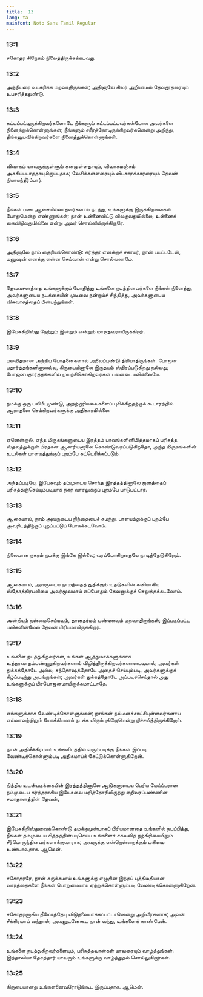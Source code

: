 ```yaml
---
title:  13
lang: ta
mainfont: Noto Sans Tamil Regular
---
```


###  13:1

சகோதர சிநேகம் நிலைத்திருக்கக்கடவது.

###  13:2

அந்நியரை உபசரிக்க மறவாதிருங்கள்; அதினாலே சிலர் அறியாமல் தேவதூதரையும் உபசரித்ததுண்டு.

###  13:3

கட்டப்பட்டிருக்கிறவர்களோடே நீங்களும் கட்டப்பட்டவர்கள்போல அவர்களை நினைத்துக்கொள்ளுங்கள்; நீங்களும் சரீரத்தோடிருக்கிறவர்களென்று அறிந்து, தீங்கனுபவிக்கிறவர்களை நினைத்துக்கொள்ளுங்கள்.

###  13:4

விவாகம் யாவருக்குள்ளும் கனமுள்ளதாயும், விவாகமஞ்சம் அசுசிப்படாததாயுமிருப்பதாக; வேசிக்கள்ளரையும் விபசாரக்காரரையும் தேவன் நியாயந்தீர்ப்பார்.

###  13:5

நீங்கள் பண ஆசையில்லாதவர்களாய் நடந்து, உங்களுக்கு இருக்கிறவைகள் போதுமென்று எண்ணுங்கள்; நான் உன்னைவிட்டு விலகுவதுமில்லை, உன்னைக் கைவிடுவதுமில்லை என்று அவர் சொல்லியிருக்கிறாரே.

###  13:6

அதினாலே நாம் தைரியங்கொண்டு: கர்த்தர் எனக்குச் சகாயர், நான் பயப்படேன், மனுஷன் எனக்கு என்ன செய்வான் என்று சொல்லலாமே.

###  13:7

தேவவசனத்தை உங்களுக்குப் போதித்து உங்களை நடத்தினவர்களை நீங்கள் நினைத்து, அவர்களுடைய நடக்கையின் முடிவை நன்றாய்ச் சிந்தித்து, அவர்களுடைய விசுவாசத்தைப் பின்பற்றுங்கள்.

###  13:8

இயேசுகிறிஸ்து நேற்றும் இன்றும் என்றும் மாறாதவராயிருக்கிறார்.

###  13:9

பலவிதமான அந்நிய போதனைகளால் அலைப்புண்டு திரியாதிருங்கள். போஜன பதார்த்தங்களினாலல்ல, கிருபையினாலே இருதயம் ஸ்திரப்படுகிறது நல்லது; போஜனபதார்த்தங்களில் முயற்சிசெய்கிறவர்கள் பலனடையவில்லையே.

###  13:10

நமக்கு ஒரு பலிபீடமுண்டு, அதற்குரியவைகளைப் புசிக்கிறதற்குக் கூடாரத்தில் ஆராதனை செய்கிறவர்களுக்கு அதிகாரமில்லை.

###  13:11

ஏனென்றால், எந்த மிருகங்களுடைய இரத்தம் பாவங்களினிமித்தமாகப் பரிசுத்த ஸ்தலத்துக்குள் பிரதான ஆசாரியனாலே கொண்டுவரப்படுகிறதோ, அந்த மிருகங்களின் உடல்கள் பாளயத்துக்குப் புறம்பே சுட்டெரிக்கப்படும்.

###  13:12

அந்தப்படியே, இயேசுவும் தம்முடைய சொந்த இரத்தத்தினாலே ஜனத்தைப் பரிசுத்தஞ்செய்யும்படியாக நகர வாசலுக்குப் புறம்பே பாடுபட்டார்.

###  13:13

ஆகையால், நாம் அவருடைய நிந்தையைச் சுமந்து, பாளயத்துக்குப் புறம்பே அவரிடத்திற்குப் புறப்பட்டுப் போகக்கடவோம்.

###  13:14

நிலையான நகரம் நமக்கு இங்கே இல்லை; வரப்போகிறதையே நாடித்தேடுகிறோம்.

###  13:15

ஆகையால், அவருடைய நாமத்தைத் துதிக்கும் உதடுகளின் கனியாகிய ஸ்தோத்திரபலியை அவர்மூலமாய் எப்போதும் தேவனுக்குச் செலுத்தக்கடவோம்.

###  13:16

அன்றியும் நன்மைசெய்யவும், தானதர்மம் பண்ணவும் மறவாதிருங்கள்; இப்படிப்பட்ட பலிகளின்மேல் தேவன் பிரியமாயிருக்கிறார்.

###  13:17

உங்களை நடத்துகிறவர்கள், உங்கள் ஆத்துமாக்களுக்காக உத்தரவாதம்பண்ணுகிறவர்களாய் விழித்திருக்கிறவர்களானபடியால், அவர்கள் துக்கத்தோடே அல்ல, சந்தோஷத்தோடே அதைச் செய்யும்படி, அவர்களுக்குக் கீழ்ப்படிந்து அடங்குங்கள்; அவர்கள் துக்கத்தோடே அப்படிச்செய்தால் அது உங்களுக்குப் பிரயோஜனமாயிருக்கமாட்டாதே.

###  13:18

எங்களுக்காக வேண்டிக்கொள்ளுங்கள்; நாங்கள் நல்மனச்சாட்சியுள்ளவர்களாய் எல்லாவற்றிலும் யோக்கியமாய் நடக்க விரும்புகிறோமென்று நிச்சயித்திருக்கிறோம்.

###  13:19

நான் அதிசீக்கிரமாய் உங்களிடத்தில் வரும்படிக்கு நீங்கள் இப்படி வேண்டிக்கொள்ளும்படி அதிகமாய்க் கேட்டுக்கொள்ளுகிறேன்.

###  13:20

நித்திய உடன்படிக்கையின் இரத்தத்தினாலே ஆடுகளுடைய பெரிய மேய்ப்பரான நம்முடைய கர்த்தராகிய இயேசுவை மரித்தோரிலிருந்து ஏறிவரப்பண்ணின சமாதானத்தின் தேவன்,

###  13:21

இயேசுகிறிஸ்துவைக்கொண்டு தமக்குமுன்பாகப் பிரியமானதை உங்களில் நடப்பித்து, நீங்கள் தம்முடைய சித்தத்தின்படிசெய்ய உங்களைச் சகலவித நற்கிரியையிலும் சீர்பொருந்தினவர்களாக்குவாராக; அவருக்கு என்றென்றைக்கும் மகிமை உண்டாவதாக. ஆமென்.

###  13:22

சகோதரரே, நான் சுருக்கமாய் உங்களுக்கு எழுதின இந்தப் புத்திமதியான வார்த்தைகளை நீங்கள் பொறுமையாய் ஏற்றுக்கொள்ளும்படி வேண்டிக்கொள்ளுகிறேன்.

###  13:23

சகோதரனாகிய தீமோத்தேயு விடுதலையாக்கப்பட்டானென்று அறிவீர்களாக; அவன் சீக்கிரமாய் வந்தால், அவனுடனேகூட நான் வந்து, உங்களைக் காண்பேன்.

###  13:24

உங்களை நடத்துகிறவர்களையும், பரிசுத்தவான்கள் யாவரையும் வாழ்த்துங்கள். இத்தாலியா தேசத்தார் யாவரும் உங்களுக்கு வாழ்த்துதல் சொல்லுகிறார்கள்.

###  13:25

கிருபையானது உங்களனைவரோடுங்கூட இருப்பதாக. ஆமென்.

